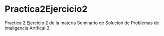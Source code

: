 # Practica2Ejercicio2
 Practica 2 Ejercicio 2 de la materia Seminario de Solucion de Problemas de Inteligencia Artifical 2
